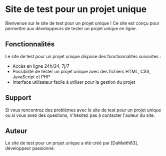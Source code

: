 # Site de test pour un projet unique

Bienvenue sur le site de test pour un projet unique ! Ce site est conçu pour permettre aux développeurs de tester un projet unique en ligne.

## Fonctionnalités

Le site de test pour un projet unique dispose des fonctionnalités suivantes :

- Accès en ligne 24h/24, 7j/7
- Possibilité de tester un projet unique avec des fichiers HTML, CSS, JavaScript et PHP
- Interface utilisateur facile à utiliser pour la gestion du projet

## Support

Si vous rencontrez des problèmes avec le site de test pour un projet unique ou si vous avez des questions, n'hésitez pas à contacter l'auteur du site.

## Auteur

Le site de test pour un projet unique a été créé par [DaMatth83], développeur passionné.
